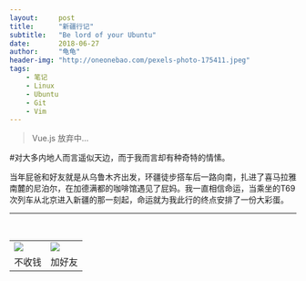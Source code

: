 ```yaml
---
layout:     post
title:      "新疆行记"
subtitle:   "Be lord of your Ubuntu"
date:       2018-06-27
author:     "龟龟"
header-img: "http://oneonebao.com/pexels-photo-175411.jpeg"
tags:
    - 笔记
    - Linux
    - Ubuntu
    - Git
    - Vim
---
```


>Vue.js 放弃中...



#对大多内地人而言遥似天边，而于我而言却有种奇特的情愫。



当年屁爸和好友就是从乌鲁木齐出发，环疆徒步搭车后一路向南，扎进了喜马拉雅南麓的尼泊尔，在加德满都的咖啡馆遇见了屁妈。我一直相信命运，当乘坐的T69次列车从北京进入新疆的那一刻起，命运就为我此行的终点安排了一份大彩蛋。

----
<br />
<table border="0">
    <tr border="0">
        <td>
            <img src="http://oneonebao.com/0%20%2837%29.gif">
        </td>
        <td>
            <img src="http://oneonebao.com/1490924677.png">
        </td>
    </tr>
    <tr>
        <td style="text-align:center">
            <span>不收钱</span>
        </td>
        <td style="text-align:center">
            <span>加好友</span>
        </td>
    </tr>
</table>
